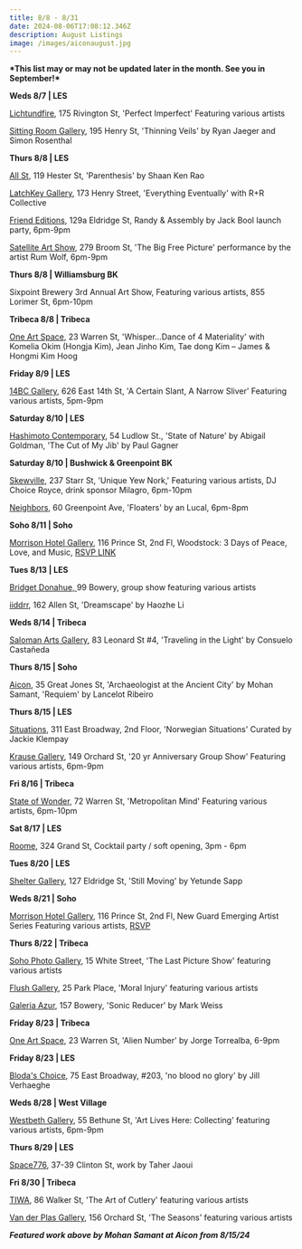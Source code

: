 ```yaml
---
title: 8/8 - 8/31
date: 2024-08-06T17:08:12.346Z
description: August Listings
image: /images/aiconaugust.jpg
---
```

**\*T﻿his list may or may not be updated later in the month. See you in September!\***

**W﻿eds 8/7 | LES**

[Lichtundfire](https://www.lichtundfire.com/), 175 Rivington St, 'Perfect Imperfect' Featuring various artists

[Sitting Room Gallery](https://www.instagram.com/sittingroomgallery), 195 Henry St, 'Thinning Veils' by Ryan Jaeger and Simon Rosenthal

**T﻿hurs 8/8 | LES**

[All St](https://allstnyc.com/), 119 Hester St, 'Parenthesis' by Shaan Ken Rao

[LatchKey Gallery](https://www.latchkey-gallery.com/), 173 Henry Street, 'Everything Eventually' with R+R Collective

[Friend Editions](https://www.instagram.com/friendeditions), 129a Eldridge St, Randy & Assembly by Jack Bool launch party, 6pm-9pm

[Satellite Art Show](https://www.instagram.com/satelliteartshow), 279 Broom St, 'The Big Free Picture' performance by the artist Rum Wolf, 6pm-9pm

**T﻿hurs 8/8 | Williamsburg BK**

S﻿ixpoint Brewery 3rd Annual Art Show, Featuring various artists, 855 Lorimer St, 6pm-10pm

**Tribeca 8/8 | Tribeca**

[One Art Space](https://oneartspace.com/whisper-dance-of-4-materiality-august-6-11-2024/), 23 Warren St, 'Whisper…Dance of 4 Materiality' with Komelia Okim (Hongja Kim), Jean Jinho Kim, Tae dong Kim – James & Hongmi Kim Hoog

**F﻿riday 8/9 | LES**

[14BC Gallery](https://www.instagram.com/14bcgallery), 626 East 14th St, 'A Certain Slant, A Narrow Sliver' Featuring various artists, 5pm-9pm

**S﻿aturday 8/10 | LES**

[Hashimoto Contemporary](https://www.hashimotocontemporary.com/exhibitions/current/), 54 Ludlow St., 'State of Nature' by Abigail Goldman, 'The Cut of My Jib' by Paul Gagner

**S﻿aturday 8/10 | Bushwick & Greenpoint BK**

[S﻿kewville](https://www.instagram.com/skewville), 237 Starr St, 'Unique Yew Nork,' Featuring various artists, DJ Choice Royce, drink sponsor Milagro, 6pm-10pm

[N﻿eighbors](https://www.instagram.com/neighbors_chinatown), 60 Greenpoint Ave, 'Floaters' by an Lucal, 6pm-8pm

**S﻿oho 8/11 | Soho**

[Morrison Hotel Gallery](https://morrisonhotelgallery.com/), 116 Prince St, 2nd Fl, Woodstock: 3 Days of Peace, Love, and Music, [RSVP LINK ](https://morrisonhotelgallery.com/pages/woodstock-3-days-of-peace-love-and-music-in-new-york-city)

**T﻿ues 8/13 | LES**

[Bridget Donahue, ](https://www.bridgetdonahue.nyc/exhibitions/group-shop/)99 Bowery, group show featuring various artists

[i﻿iddrr](https://iidrr.com/), 162 Allen St, 'Dreamscape' by Haozhe Li

**W﻿eds 8/14 | Tribeca**

[Saloman Arts Gallery](https://salomonarts.com/traveling-in-the-light-consuelo-castaneda-august-14-24-2024/), 83 Leonard St #4, 'Traveling in the Light' by Consuelo Castañeda

**T﻿hurs 8/15 | Soho**

[Aicon](https://aicon.art/exhibitions), 35 Great Jones St, 'Archaeologist at the Ancient City' by Mohan Samant, 'Requiem' by Lancelot Ribeiro

**T﻿hurs 8/15 | LES**

[Situations](https://www.situations.us/current), 311 East Broadway, 2nd Floor, 'Norwegian Situations' Curated by Jackie Klempay

[Krause Gallery](https://www.krausegallery.com/), 149 Orchard St, '20 yr Anniversary Group Show' Featuring various artists, 6pm-9pm

**F﻿ri 8/16 | Tribeca**

[State of Wonder](https://www.instagram.com/sownyc), 72 Warren St, 'Metropolitan Mind' Featuring various artists, 6pm-10pm

**S﻿at 8/17 | LES**

[R﻿oome](https://www.instagram.com/roome_newyork), 324 Grand St, Cocktail party / soft opening, 3pm - 6pm

**T﻿ues 8/20 | LES** 

[S﻿helter Gallery](https://www.shelternyc.com/exhibitions), 127 Eldridge St, 'Still Moving' by Yetunde Sapp

**W﻿eds 8/21 | Soho**

[Morrison Hotel Gallery](https://morrisonhotelgallery.com/), 116 Prince St, 2nd Fl, New Guard Emerging Artist Series Featuring various artists, [RSVP ](https://morrisonhotelgallery.com/pages/the-new-guard)

**T﻿hurs 8/22 | Tribeca**

[Soho Photo Gallery](https://www.sohophoto.com/), 15 White Street, 'The Last Picture Show' featuring various artists

[Flush Gallery](https://www.instagram.com/flush_gallery), 25 Park Place, 'Moral Injury' featuring various artists

[Galeria Azur](http://www.instagram.com/galeriaazur.newyork), 157 Bowery, 'Sonic Reducer' by Mark Weiss

**F﻿riday 8/23 | Tribeca**

[One Art Space](https://oneartspace.com/jorge-torrealba-alien-number-august-23-sep-1-2024/), 23 Warren St, 'Alien Number' by Jorge Torrealba, 6-9pm

**F﻿riday 8/23 | LES**

[B﻿loda's Choice](https://www.instagram.com/blodaschoice), 75 East Broadway, #203, 'no blood no glory' by Jill Verhaeghe

**W﻿eds 8/28 | West Village**

[Westbeth Gallery](https://westbeth.org/), 55 Bethune St, 'Art Lives Here: Collecting' featuring various artists, 6pm-9pm

**T﻿hurs 8/29 | LES**

[Space776](https://www.space776.com/), 37-39 Clinton St, work by Taher Jaoui

**F﻿ri 8/30 | Tribeca** 

[T﻿IWA](https://www.instagram.com/tiwa_select), 86 Walker St, 'The Art of Cutlery' featuring various artists

[Van der Plas Gallery](https://www.vanderplasgallery.com/), 156 Orchard St, 'The Seasons' featuring various artists

***F﻿eatured work above by Mohan Samant at Aicon from 8/15/24***